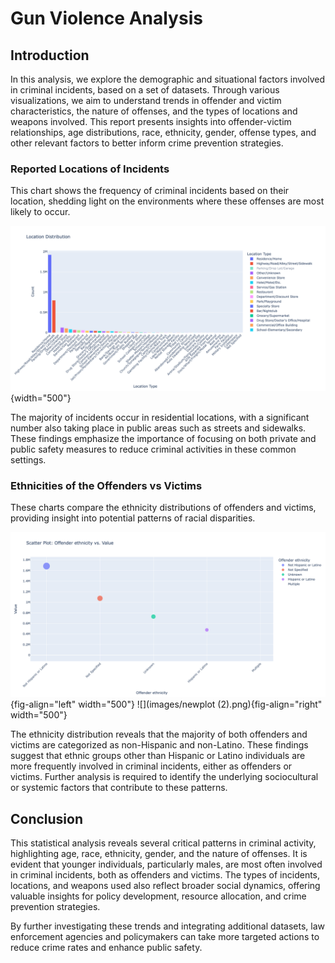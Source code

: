 # Gun Violence Analysis

## Introduction

In this analysis, we explore the demographic and situational factors involved in criminal incidents, based on a set of datasets. Through various visualizations, we aim to understand trends in offender and victim characteristics, the nature of offenses, and the types of locations and weapons involved. This report presents insights into offender-victim relationships, age distributions, race, ethnicity, gender, offense types, and other relevant factors to better inform crime prevention strategies.

### Reported Locations of Incidents

This chart shows the frequency of criminal incidents based on their location, shedding light on the environments where these offenses are most likely to occur.

![](images/newplot.png){width="500"}

The majority of incidents occur in residential locations, with a significant number also taking place in public areas such as streets and sidewalks. These findings emphasize the importance of focusing on both private and public safety measures to reduce criminal activities in these common settings.

### Ethnicities of the Offenders vs Victims

These charts compare the ethnicity distributions of offenders and victims, providing insight into potential patterns of racial disparities.

![Ethnicties of the Offenders](images/newplot%20(1).png){fig-align="left" width="500"} ![](images/newplot (2).png){fig-align="right" width="500"}

The ethnicity distribution reveals that the majority of both offenders and victims are categorized as non-Hispanic and non-Latino. These findings suggest that ethnic groups other than Hispanic or Latino individuals are more frequently involved in criminal incidents, either as offenders or victims. Further analysis is required to identify the underlying sociocultural or systemic factors that contribute to these patterns.

## Conclusion

This statistical analysis reveals several critical patterns in criminal activity, highlighting age, race, ethnicity, gender, and the nature of offenses. It is evident that younger individuals, particularly males, are most often involved in criminal incidents, both as offenders and victims. The types of incidents, locations, and weapons used also reflect broader social dynamics, offering valuable insights for policy development, resource allocation, and crime prevention strategies.

By further investigating these trends and integrating additional datasets, law enforcement agencies and policymakers can take more targeted actions to reduce crime rates and enhance public safety.